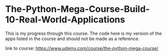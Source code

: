 # The-Python-Mega-Course-Build-10-Real-World-Applications

This is my progress through this course. The code here is my version of the apps listed in the course and should not be made as a reference.

link to course:
https://www.udemy.com/course/the-python-mega-course/
